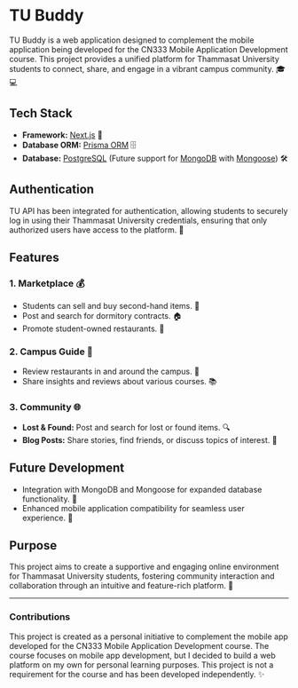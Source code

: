 # TU Buddy

TU Buddy is a web application designed to complement the mobile application being developed for the CN333 Mobile Application Development course. This project provides a unified platform for Thammasat University students to connect, share, and engage in a vibrant campus community. 🎓💻

## Tech Stack

- **Framework:** [Next.js](https://nextjs.org/) 🚀
- **Database ORM:** [Prisma ORM](https://www.prisma.io/) 🗄️
- **Database:** [PostgreSQL](https://www.postgresql.org/) (Future support for [MongoDB](https://www.mongodb.com/) with [Mongoose](https://mongoosejs.com/)) 🛠️

## Authentication

TU API has been integrated for authentication, allowing students to securely log in using their Thammasat University credentials, ensuring that only authorized users have access to the platform. 🔐

## Features

### 1. **Marketplace** 💰

- Students can sell and buy second-hand items. 🛒
- Post and search for dormitory contracts. 🏠
- Promote student-owned restaurants. 🍔

### 2. **Campus Guide** 📍

- Review restaurants in and around the campus. 🍴
- Share insights and reviews about various courses. 📚

### 3. **Community** 🌐

- **Lost & Found:** Post and search for lost or found items. 🔍
- **Blog Posts:** Share stories, find friends, or discuss topics of interest. 📝

## Future Development

- Integration with MongoDB and Mongoose for expanded database functionality. 🔮
- Enhanced mobile application compatibility for seamless user experience. 📱

## Purpose

This project aims to create a supportive and engaging online environment for Thammasat University students, fostering community interaction and collaboration through an intuitive and feature-rich platform. 🤝

---

### Contributions

This project is created as a personal initiative to complement the mobile app developed for the CN333 Mobile Application Development course. The course focuses on mobile app development, but I decided to build a web platform on my own for personal learning purposes. This project is not a requirement for the course and has been developed independently. ✨
